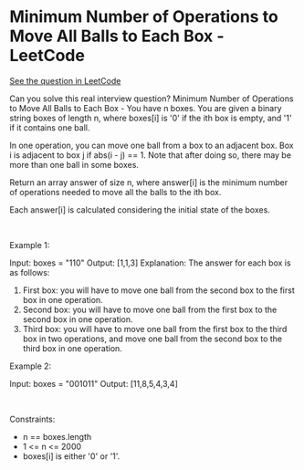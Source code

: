 # Minimum Number of Operations to Move All Balls to Each Box - LeetCode
[See the question in LeetCode](https://leetcode.com/problems/minimum-number-of-operations-to-move-all-balls-to-each-box/submissions/1500006783/)

Can you solve this real interview question? Minimum Number of Operations to Move All Balls to Each Box - You have n boxes. You are given a binary string boxes of length n, where boxes[i] is '0' if the ith box is empty, and '1' if it contains one ball.

In one operation, you can move one ball from a box to an adjacent box. Box i is adjacent to box j if abs(i - j) == 1. Note that after doing so, there may be more than one ball in some boxes.

Return an array answer of size n, where answer[i] is the minimum number of operations needed to move all the balls to the ith box.

Each answer[i] is calculated considering the initial state of the boxes.

 

Example 1:


Input: boxes = "110"
Output: [1,1,3]
Explanation: The answer for each box is as follows:
1) First box: you will have to move one ball from the second box to the first box in one operation.
2) Second box: you will have to move one ball from the first box to the second box in one operation.
3) Third box: you will have to move one ball from the first box to the third box in two operations, and move one ball from the second box to the third box in one operation.


Example 2:


Input: boxes = "001011"
Output: [11,8,5,4,3,4]

 

Constraints:

 * n == boxes.length
 * 1 <= n <= 2000
 * boxes[i] is either '0' or '1'.
